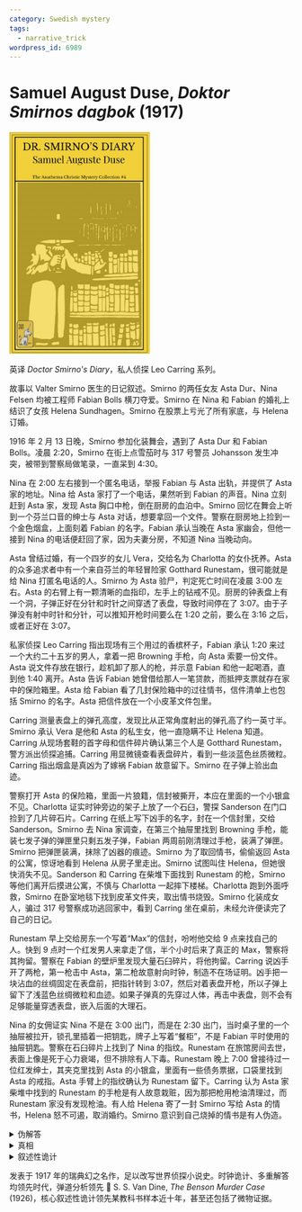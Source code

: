 ```yaml
---
category: Swedish mystery
tags:
  - narrative_trick
wordpress_id: 6989
---
```


# Samuel August Duse, <i>Doktor Smirnos dagbok</i> (1917)

<img src=images/1917_cover.jpg width=250/>

英译 <i>Doctor Smirno's Diary</i>，私人侦探 Leo Carring 系列。

故事以 Valter Smirno 医生的日记叙述。Smirno 的两任女友 Asta Dur、Nina Felsen 均被工程师 Fabian Bolls 横刀夺爱。Smirno 在 Nina 和 Fabian 的婚礼上结识了女孩 Helena Sundhagen。Smirno 在股票上亏光了所有家底，与 Helena 订婚。

1916 年 2 月 13 日晚，Smirno 参加化装舞会，遇到了 Asta Dur 和 Fabian Bolls。凌晨 2:20，Smirno 在街上点雪茄时与 317 号警员 Johansson 发生冲突，被带到警察局做笔录，一直呆到 4:30。

Nina 在 2:00 左右接到一个匿名电话，举报 Fabian 与 Asta 出轨，并提供了 Asta 家的地址。Nina 给 Asta 家打了一个电话，果然听到 Fabian 的声音。Nina 立刻赶到 Asta 家，发现 Asta 胸口中枪，倒在厨房的血泊中。Smirno 回忆在舞会上听到一个芬兰口音的绅士与 Asta 对话，想要拿回一个文件。警察在厨房地上捡到一个金色烟盒，上面刻着 Fabian 的名字。Fabian 承认当晚在 Asta 家幽会，但他一接到 Nina 的电话便赶回了家，因为夫妻分房，不知道 Nina 当晚动向。

Asta 曾结过婚，有一个四岁的女儿 Vera，交给名为 Charlotta 的女仆抚养。Asta 的众多追求者中有一个来自芬兰的年轻冒险家 Gotthard Runestam，很可能就是给 Nina 打匿名电话的人。Smirno 为 Asta 验尸，判定死亡时间在凌晨 3:00 左右。Asta 的右臂上有一颗清晰的血指印，左手上的钻戒不见。厨房的钟表盘上有一个洞，子弹正好在分针和时针之间穿透了表盘，导致时间停在了 3:07。由于子弹没有射中时针和分针，可以推知开枪时间要么在 1:20 之前，要么在 3:16 之后，或者正好在 3:07。

私家侦探 Leo Carring 指出现场有三个用过的香槟杯子，Fabian 承认 1:20 来过一个大约二十五岁的男人，拿着一把 Browning 手枪，向 Asta 索要一份文件。Asta 说文件存放在银行，趁机卸了那人的枪，并示意 Fabian 和他一起喝酒，直到他 1:40 离开。Asta 告诉 Fabian 她曾借给那人一笔贷款，而抵押支票就存在家中的保险箱里。Asta 给 Fabian 看了几封保险箱中的过往情书，信件清单上也包括 Smirno 的名字。Asta 把信件放在一个小皮革文件包里。

Carring 测量表盘上的弹孔高度，发现比从正常角度射出的弹孔高了约一英寸半。Smirno 承认 Vera 是他和 Asta 的私生女，他一直隐瞒不让 Helena 知道。Carring 从现场套鞋的首字母和信件碎片确认第三个人是 Gotthard Runestam，警方派出侦探追捕。Carring 用显微镜查看表盘碎片，看到一些淡蓝色丝质微粒。Carring 指出烟盒是真凶为了嫁祸 Fabian 故意留下。Smirno 在子弹上验出血迹。

警察打开 Asta 的保险箱，里面一片狼籍，信封被撕开，本应在里面的一个小银盒不见。Charlotta 证实时钟旁边的架子上放了一个石臼，警探 Sanderson 在门口捡到了几片碎石片。Carring 在纸上写下凶手的名字，封在一个信封里，交给 Sanderson。Smirno 去 Nina 家调查，在第三个抽屉里找到 Browning 手枪，能装七发子弹的弹匣里只剩五发子弹，Fabian 两周前刚清理过手枪，装满了弹匣。Smirno 把弹匣装满，抹除了凶器的痕迹。Smirno 为了取回情书，偷偷返回 Asta 的公寓，惊讶地看到 Helena 从房子里走出。Smirno 试图叫住 Helena，但她很快消失不见。Sanderson 和 Carring 在柴堆下面找到 Runestam 的枪，Smirno 等他们离开后摸进公寓，不慎与 Charlotta 一起摔下楼梯。Charlotta 跑到外面呼救，Smirno 在卧室地毯下找到皮革文件夹，取出情书烧毁。Smirno 化装成女人，骗过 317 号警察成功逃回家中，看到 Carring 坐在桌前，未经允许便读完了自己的日记。

Runestam 早上交给房东一个写着“Max”的信封，吩咐他交给 9 点来找自己的人。快到 9 点时一个红发男人来拿走了信，半个小时后来了真正的 Max，警察将其拘留。警察在 Fabian 的壁炉里发现大量石臼碎片，将他拘留。Carring 说凶手开了两枪，第一枪击中 Asta，第二枪故意射向时钟，制造不在场证明。凶手把一块沾血的丝绸固定在表盘前，把指针转到 3:07，然后对着表盘开枪，所以子弹上留下了浅蓝色丝绸微粒和血迹。如果子弹真的先穿过人体，再击中表盘，则不会有足够能量穿透表盘，嵌入后面的大理石。

Nina 的女佣证实 Nina 不是在 3:00 出门，而是在 2:30 出门，当时桌子里的一个抽屉被拉开，锁孔里插着一把钥匙，牌子上写着“餐柜”，不是 Fabian 平时使用的抽屉钥匙。警察在石臼碎片上找到了 Nina 的指纹。Runestam 在旅馆房间去世，表面上像是死于心力衰竭，但不排除有人下毒。Runestam 晚上 7:00 曾接待过一位红发绅士，其夹克里找到 Asta 的小银盒，里面有一些债务票据，口袋里找到 Asta 的戒指。Asta 手臂上的指纹确认为 Runestam 留下。Carring 认为 Asta 家柴堆中找到的 Runestam 的手枪是有人故意栽赃，因为那把枪用枪油清理过，而 Runestam 家没有发现枪油。有人给 Helena 寄了一封 Smirno 写给 Asta 的情书，Helena 怒不可遏，取消婚约。Smirno 意识到自己烧掉的情书是有人伪造。

<details><summary>伪解答</summary>
Nina 在 3:30 开枪打死 Asta，受惊晕倒。Runestam 第二次返回 Asta 家，看到地上的尸体和晕倒的 Nina，猜出事情经过，不小心在 Asta 尸体上留下指纹。Runestam 找到保险箱的钥匙，打开保险箱取走银盒。Nina 苏醒，看到 Runestam 盗窃，二人决定互相掩护。Runestam 向钟开了第二枪，伪造不在场证明，把石臼碎片放在 Nina 的包里。Nina 拿走了自己的枪和 Runestam 的枪，事后把 Runestam 的手枪放回柴堆栽赃。
</details>

<details><summary>真相</summary>
Smirno 给 Nina 打了匿名电话，等 Fabian 离开后，用 Asta 藏在柴堆下面的 Runestam 的手枪射杀 Asta，并用时钟表盘制造了不在场证明。Smirno 撬开了小银盒，却没有找到情书。警察为了夸大事件，说 2:20 和 Smirno 发生争执，真正的时间其实是 3:30。Smirno 验尸时谎称 Asta 死于 3:00 左右，故意推迟了死亡时间。Smirno 在 Nina 家检查手枪时将 Runestam 的枪和 Fabian 的枪调换，并把石臼碎片丢入 Fabian 家中的壁炉。Smirno 给 Fabian 的枪上了油，但和 Runestam 的枪油不同，露出破绽。Smirno 是红发绅士，Runestam 死于心力衰竭。Smirno 在 Asta 家门口看到的 Helena 是 Carring 让女侦探假扮，烧掉的信也是 Carring 伪造。Carring 早在信封里写了 Smirno 的名字。
</details>

<details><summary>叙述性诡计</summary>
日记作者 Smirno 医生是犯人。
</details>

发表于 1917 年的瑞典幻之名作，足以改写世界侦探小说史。时钟诡计、多重解答均领先时代，弹道分析领先 📖 S. S. Van Dine, <i>The Benson Murder Case</i> (1926)，核心叙述性诡计领先某教科书样本近十年，甚至还包括了微物证据。
